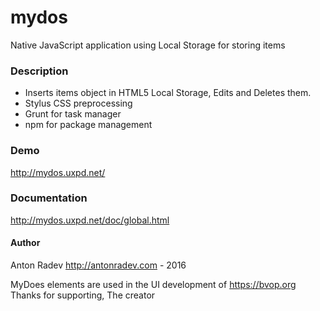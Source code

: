 # mydos
Native JavaScript application using Local Storage for storing items

### Description ###
  - Inserts items object in HTML5 Local Storage, Edits and Deletes them.
  - Stylus CSS preprocessing
  - Grunt for task manager
  - npm for package management
  
### Demo ###

http://mydos.uxpd.net/

### Documentation ###

http://mydos.uxpd.net/doc/global.html

#### Author ####
Anton Radev http://antonradev.com - 2016

MyDoes elements are used in the UI development of https://bvop.org
Thanks for supporting,
The creator
